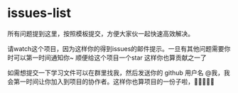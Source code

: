 # issues-list


所有问题提到这里，按照模板提交，方便大家伙一起快速高效解决。

请watch这个项目，因为这样你的得到issues的邮件提示。一旦有其他问题需要你时可以第一时间通知你~ 顺便给这个项目一个star 这样你也算贡献之一了  

如需想提交一下学习文件可以在群里找我，然后发送你的 github 用户名 @我，我会第一时间让你加入到项目的协作者。这样你也算项目的一份子啦，🎉🎉🎉🎉🎉
